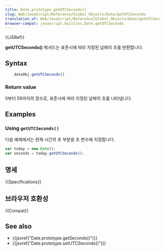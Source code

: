 ```yaml
---
title: Date.prototype.getUTCSeconds()
slug: Web/JavaScript/Reference/Global_Objects/Date/getUTCSeconds
translation_of: Web/JavaScript/Reference/Global_Objects/Date/getUTCSeconds
browser-compat: javascript.builtins.Date.getUTCSeconds
---
```


{{JSRef}}

**getUTCSeconds()** 메서드는 표준시에 따라 지정된 날짜의 초를 반환합니다.

## Syntax

```js
    dateObj.getUTCSeconds()
```

### Return value

0부터 59까지의 정수로, 표준시에 따라 지정된 날짜의 초를 나타냅니다.

## Examples

### Using `getUTCSeconds()`

다음 예제에서는 현재 시간의 초 부분을 초 변수에 지정합니다.

```js
var today = new Date();
var seconds = today.getUTCSeconds();
```

## 명세

{{Specifications}}

## 브라우저 호환성

{{Compat}}

## See also

- {{jsxref("Date.prototype.getSeconds()")}}
- {{jsxref("Date.prototype.setUTCSeconds()")}}
